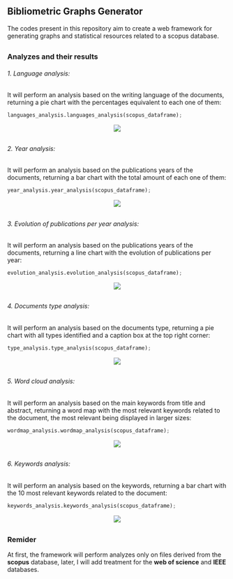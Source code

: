 ## Bibliometric Graphs Generator

The codes present in this repository aim to create a web framework for generating graphs and statistical resources related to a scopus database.

##

### Analyzes and their results

###### 1. Language analysis:
It will perform an analysis based on the writing language of the documents, returning a pie chart with the percentages equivalent to each one of them:

```python
languages_analysis.languages_analysis(scopus_dataframe);
```

<p align="center">
    <img src="https://github.com/lvcasribeiro/bibliometric-study/assets/96185134/8c0bf6d6-4d38-40bf-bd49-4035628d5d05">
</p>

##

###### 2. Year analysis:
It will perform an analysis based on the publications years of the documents, returning a bar chart with the total amount of each one of them:

```python
year_analysis.year_analysis(scopus_dataframe);
```

<p align="center">
    <img src="https://github.com/lvcasribeiro/bibliometric-study/assets/96185134/12329fd3-dbc5-43cf-8158-cbdd5e6dcf96">
</p>

##

###### 3. Evolution of publications per year analysis:
It will perform an analysis based on the publications years of the documents, returning a line chart with the evolution of publications per year:

```python
evolution_analysis.evolution_analysis(scopus_dataframe);
```

<p align="center">
    <img src="https://github.com/lvcasribeiro/bibliometric-study/assets/96185134/5f411e09-b72b-4bd2-8d4b-87a3c1fe91a5">
</p>

##

###### 4. Documents type analysis:
It will perform an analysis based on the documents type, returning a pie chart with all types identified and a caption box at the top right corner:

```python
type_analysis.type_analysis(scopus_dataframe);
```

<p align="center">
    <img src="https://github.com/lvcasribeiro/bibliometric-study/assets/96185134/b870cf14-0743-4a65-b656-f16831bcf9af">
</p>

##

###### 5. Word cloud analysis:
It will perform an analysis based on the main keywords from title and abstract, returning a word map with the most relevant keywords related to the document, the most relevant being displayed in larger sizes:

```python
wordmap_analysis.wordmap_analysis(scopus_dataframe);
```

<p align="center">
    <img src="https://github.com/lvcasribeiro/bibliometric-study/assets/96185134/65f0b6c4-e52d-4f46-8269-76aeb93cc411">
</p>

##

###### 6. Keywords analysis:
It will perform an analysis based on the keywords, returning a bar chart with the 10 most relevant keywords related to the document:

```python
keywords_analysis.keywords_analysis(scopus_dataframe);
```

<p align="center">
    <img src="https://github.com/lvcasribeiro/bibliometric-study/assets/96185134/9f687edc-659d-499c-9fbe-ad5f3a8d66b4">
</p>

##

### Remider

At first, the framework will perform analyzes only on files derived from the **scopus** database, later, I will add treatment for the **web of science** and **IEEE** databases.